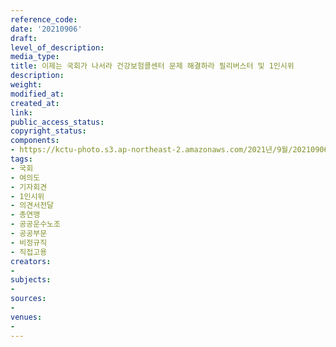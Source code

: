 ```yaml
---
reference_code: 
date: '20210906'
draft: 
level_of_description: 
media_type: 
title: 이제는 국회가 나서라 건강보험콜센터 문제 해결하라 필리버스터 및 1인시위
description: 
weight: 
modified_at: 
created_at: 
link: 
public_access_status: 
copyright_status: 
components:
- https://kctu-photo.s3.ap-northeast-2.amazonaws.com/2021년/9월/20210906-이제는+국회가+나서라+건강보험콜센터+문제+해결하라+필리버스터+및+1인시위_국회_여의도_기자회견_1인시위_의견서전달_총연맹_공공운수노조_공공부문_비정규직_직접고용/_5D40034.jpg
tags:
- 국회
- 여의도
- 기자회견
- 1인시위
- 의견서전달
- 총연맹
- 공공운수노조
- 공공부문
- 비정규직
- 직접고용
creators:
- 
subjects:
- 
sources:
- 
venues:
- 
---
```


